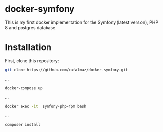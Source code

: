 # docker-symfony

This is my first docker implementation for the Symfony (latest version), PHP 8 and postgres database.

# Installation
First, clone this repository:
```bash
git clone https://github.com/rafalmaz/docker-symfony.git
```
...

```bash
docker-compose up
```

...

```bash
docker exec -it  symfony-php-fpm bash
```

...

```bash
composer install
```
